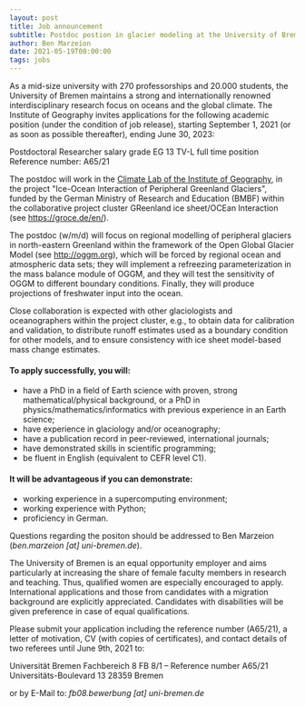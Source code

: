 ```yaml
---
layout: post
title: Job announcement
subtitle: Postdoc postion in glacier modeling at the University of Bremen
author: Ben Marzeion 
date: 2021-05-19T00:00:00
tags: jobs
---
```



As a mid-size university with 270 professorships and 20.000 students, the University of Bremen maintains a strong and internationally renowned interdisciplinary research focus on oceans and the global climate. The Institute of Geography invites applications for the following academic position (under the condition of job release), starting September 1, 2021 (or as soon as possible thereafter), ending June 30, 2023:

Postdoctoral Researcher
salary grade EG 13 TV-L
full time position
Reference number:  A65/21

The postdoc will work in the [Climate Lab of the Institute of Geography](http://www.geographie.uni-bremen.de/en/climate-geography), in the project "Ice-Ocean Interaction of Peripheral Greenland Glaciers", funded by the German Ministry of Research and Education (BMBF) within the collaborative project cluster GReenland ice sheet/OCEan Interaction (see https://groce.de/en/).

The postdoc (w/m/d) will focus on regional modelling of peripheral glaciers in north-eastern Greenland within the framework of the Open Global Glacier Model (see http://oggm.org), which will be forced by regional ocean and atmospheric data sets; they will implement a refreezing parameterization in the mass balance module of OGGM, and they will test the sensitivity of OGGM to different boundary conditions. Finally, they will produce projections of freshwater input into the ocean.

Close collaboration is expected with other glaciologists and oceanographers within the project cluster, e.g., to obtain data for calibration and validation, to distribute runoff estimates used as a boundary condition for other models, and to ensure consistency with ice sheet model-based mass change estimates.

#### To apply successfully, you will:
- have a PhD in a field of Earth science with proven, strong mathematical/physical background, or a PhD in physics/mathematics/informatics with previous experience in an Earth science;
- have experience in glaciology and/or oceanography;
- have a publication record in peer-reviewed, international journals;
- have demonstrated skills in scientific programming;
- be fluent in English (equivalent to CEFR level C1).

#### It will be advantageous if you can demonstrate:
- working experience in a supercomputing environment;
- working experience with Python;
- proficiency in German.

Questions regarding the positon should be addressed to Ben Marzeion (_ben.marzeion [at] uni-bremen.de_).

The University of Bremen is an equal opportunity employer and aims particularly at increasing the share of female faculty members in research and teaching. Thus, qualified women are especially encouraged to apply. International applications and those from candidates with a migration background are explicitly appreciated. Candidates with disabilities will be given preference in case of equal qualifications.

Please submit your application including the reference number (A65/21), a letter of motivation, CV (with copies of certificates), and contact details of two referees until June 9th, 2021 to:

Universität Bremen
Fachbereich 8
FB 8/1 – Reference number A65/21
Universitäts-Boulevard 13
28359 Bremen

or by E-Mail to: _fb08.bewerbung [at] uni-bremen.de_
